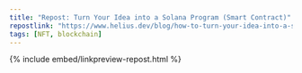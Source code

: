 ```yaml
---
title: "Repost: Turn Your Idea into a Solana Program (Smart Contract)"
repostlink: "https://www.helius.dev/blog/how-to-turn-your-idea-into-a-solana-program-smart-contract"
tags: [NFT, blockchain]
---
```


{% include embed/linkpreview-repost.html %}
